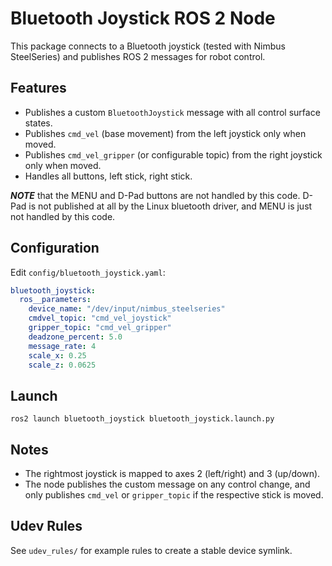 # Bluetooth Joystick ROS 2 Node

This package connects to a Bluetooth joystick (tested with Nimbus SteelSeries) and publishes ROS 2 messages for robot control.

## Features
- Publishes a custom `BluetoothJoystick` message with all control surface states.
- Publishes `cmd_vel` (base movement) from the left joystick only when moved.
- Publishes `cmd_vel_gripper` (or configurable topic) from the right joystick only when moved.
- Handles all buttons, left stick, right stick.

***NOTE*** that the MENU and D-Pad buttons are not handled by this code. D-Pad is not published at all by the Linux bluetooth driver, and MENU is just not handled by this code.


## Configuration
Edit `config/bluetooth_joystick.yaml`:
```yaml
bluetooth_joystick:
  ros__parameters:
    device_name: "/dev/input/nimbus_steelseries"
    cmdvel_topic: "cmd_vel_joystick"
    gripper_topic: "cmd_vel_gripper"
    deadzone_percent: 5.0
    message_rate: 4
    scale_x: 0.25
    scale_z: 0.0625
```

## Launch
```
ros2 launch bluetooth_joystick bluetooth_joystick.launch.py
```

## Notes
- The rightmost joystick is mapped to axes 2 (left/right) and 3 (up/down).
- The node publishes the custom message on any control change, and only publishes `cmd_vel` or `gripper_topic` if the respective stick is moved.

## Udev Rules
See `udev_rules/` for example rules to create a stable device symlink.
